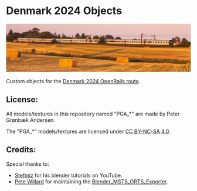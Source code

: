 
# Denmark 2024 Objects

![Denmark 2024](./DK24_small.png)

Custom objects for the [Denmark 2024 OpenRails route](https://github.com/pgroenbaek/openrails-route-dk24).

## License:

All models/textures in this repository named "PGA_\*" are made by Peter Grønbæk Andersen.

The "PGA_\*" models/textures are licensed under [CC BY-NC-SA 4.0](https://creativecommons.org/licenses/by-nc-sa/4.0/).

## Credits:

Special thanks to:
- [Stefmiz](https://www.youtube.com/@stefmiz ) for his blender tutorials on YouTube.
- [Pete Willard](https://www.github.com/pwillard ) for maintaining the [Blender_MSTS_ORTS_Exporter](https://github.com/pwillard/Blender_MSTS_ORTS_Exporter ).